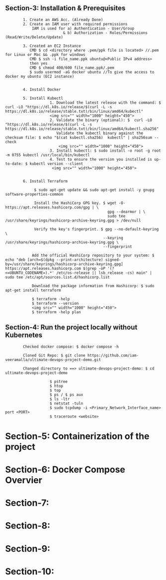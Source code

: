 ## Section-3:  Installation & Prerequisites
            
                      
            1. Create an AWS Acc. (Already Done)
            2. Create an IAM user with required permissions
                IAM is used for a) Authentication - User/Group
                              & b) Authorization - Roles/Permissions (Read/Write/Delete/Update)

            3. Created an EC2 Instance 
               CMD $ cd <directory where .pem/ppk file is located> //.pem for Linux or Mac && .ppk for windows
               CMD $ ssh -i file_name.ppk ubuntu@<Public IPv4 address>
               then yes
               CMD $ chmod 400/600 file_name.ppk/.pem
               $ sudo usermod -aG docker ubuntu //To give the access to docker my ubuntu (EC2 instance)


            4. Install Docker
               
            5. Install Kubectl
                        1. Download the latest release with the command: $ curl -LO "https://dl.k8s.io/release/$(curl -L -s https://dl.k8s.io/release/stable.txt)/bin/linux/amd64/kubectl"
                        <img src="" width="1000" height="450">
                        2. Validate the binary (optional): $  curl -LO "https://dl.k8s.io/release/$(curl -L -s https://dl.k8s.io/release/stable.txt)/bin/linux/amd64/kubectl.sha256"
                           Validate the kubectl binary against the checksum file: $ echo "$(cat kubectl.sha256)  kubectl" | sha256sum --check
                            <img src="" width="1000" height="450">
                        3. Install kubectl: $ sudo install -o root -g root -m 0755 kubectl /usr/local/bin/kubectl
                        4. Test to ensure the version you installed is up-to-date: $ kubectl version --client
                         <img src="" width="1000" height="450">


            6. Install Terraform

                 $ sudo apt-get update && sudo apt-get install -y gnupg software-properties-common

                 Install the HashiCorp GPG key. $ wget -O- https://apt.releases.hashicorp.com/gpg | \
                                                  gpg --dearmor | \
                                                  sudo tee /usr/share/keyrings/hashicorp-archive-keyring.gpg > /dev/null

                 Verify the key's fingerprint. $ gpg --no-default-keyring \
                                                --keyring /usr/share/keyrings/hashicorp-archive-keyring.gpg \
                                                --fingerprint

                Add the official HashiCorp repository to your system: $ echo "deb [arch=$(dpkg --print-architecture) signed-by=/usr/share/keyrings/hashicorp-archive-keyring.gpg] https://apt.releases.hashicorp.com $(grep -oP '(?<=UBUNTU_CODENAME=).*' /etc/os-release || lsb_release -cs) main" | sudo tee /etc/apt/sources.list.d/hashicorp.list

                Download the package information from Hashicorp: $ sudo apt-get install terraform

                $ terraform -help
                $ terraform --version
                <img src="" width="1000" height="450">
                $ terraform -help plan                                   

## Section-4:  Run the project locally without Kubernetes             
           

            Checked docker compose: $ docker compose -h
            
            Cloned Git Repo: $ git clone https://github.com/iam-veeramalla/ultimate-devops-project-demo.git
            
            Changed directory to ==> ultimate-devops-project-demo: $ cd ultimate-devops-project-demo

                        $ pstree
                        $ htop 
                        $ top
                        $ ps / $ ps aux
                        $ ls -ltr
                        $ netstat -tuln
                        $ sudo tcpdump -i <Primary_Network_Interface_name> port <PORT>
                        $ traceroute <website>



# Section-5: Containerization of the project 


                                                                   
# Section-6: Docker Compose Overvier


                                                                   
# Section-7: 


                                                                   
# Section-8: 


                                                                   
# Section-9: 


                                                                   
# Section-10: 


                                                                   
